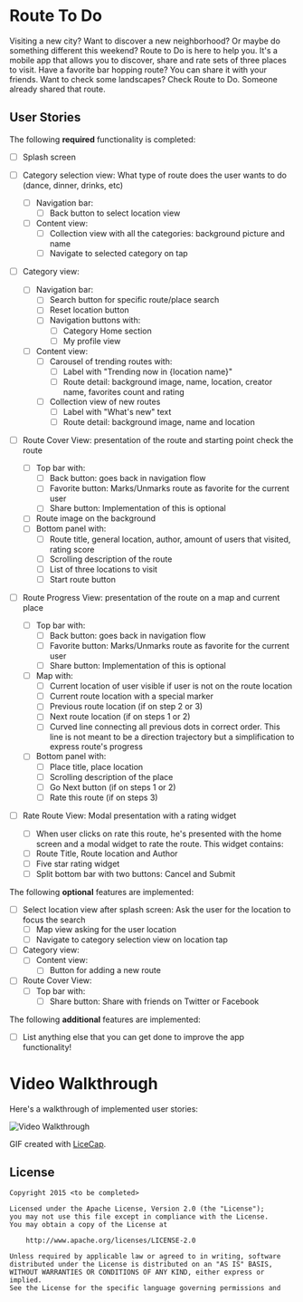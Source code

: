 # Route To Do

Visiting a new city? Want to discover a new neighborhood? Or maybe do something
different this weekend? Route to Do is here to help you. It's a mobile app that allows
you to discover, share and rate sets of three places to visit. Have a favorite bar
hopping route? You can share it with your friends. Want to check some landscapes?
Check Route to Do. Someone already shared that route.

## User Stories

The following **required** functionality is completed:

- [ ] Splash screen

- [ ] Category selection view: What type of route does the user wants to do (dance, dinner, drinks, etc)
  - [ ] Navigation bar:
    - [ ] Back button to select location view
  - [ ] Content view:
    - [ ] Collection view with all the categories: background picture and name
    - [ ] Navigate to selected category on tap

- [ ] Category view:
  - [ ] Navigation bar:
    - [ ] Search button for specific route/place search
    - [ ] Reset location button
    - [ ] Navigation buttons with:
      - [ ] Category Home section
      - [ ] My profile view
  - [ ] Content view:
    - [ ] Carousel of trending routes with:
      - [ ] Label with "Trending now in {location name}"
      - [ ] Route detail: background image, name, location, creator name, favorites count and rating
    - [ ] Collection view of new routes
      - [ ] Label with "What's new" text
      - [ ] Route detail: background image, name and location

- [ ] Route Cover View: presentation of the route and starting point check the route
  - [ ] Top bar with:
    - [ ] Back button: goes back in navigation flow
    - [ ] Favorite button: Marks/Unmarks route as favorite for the current user
    - [ ] Share button: Implementation of this is optional
  - [ ] Route image on the background
  - [ ] Bottom panel with:
    - [ ] Route title, general location, author, amount of users that visited, rating score
    - [ ] Scrolling description of the route
    - [ ] List of three locations to visit
    - [ ] Start route button
- [ ] Route Progress View: presentation of the route on a map and current place
  - [ ] Top bar with:
    - [ ] Back button: goes back in navigation flow
    - [ ] Favorite button: Marks/Unmarks route as favorite for the current user
    - [ ] Share button: Implementation of this is optional
  - [ ] Map with:
    - [ ] Current location of user visible if user is not on the route location
    - [ ] Current route location with a special marker
    - [ ] Previous route location (if on step 2 or 3)
    - [ ] Next route location (if on steps 1 or 2)
    - [ ] Curved line connecting all previous dots in correct order. This line is not
    meant to be a direction trajectory but a simplification to express route's progress
  - [ ] Bottom panel with:
    - [ ] Place title, place location
    - [ ] Scrolling description of the place
    - [ ] Go Next button (if on steps 1 or 2)
    - [ ] Rate this route (if on steps 3)
- [ ] Rate Route View: Modal presentation with a rating widget
  - [ ] When user clicks on rate this route, he's presented with the home screen and
  a modal widget to rate the route. This widget contains:
  - [ ] Route Title, Route location and Author
  - [ ] Five star rating widget
  - [ ] Split bottom bar with two buttons: Cancel and Submit

The following **optional** features are implemented:

- [ ] Select location view after splash screen: Ask the user for the location to focus the search
  - [ ] Map view asking for the user location
  - [ ] Navigate to category selection view on location tap

- [ ] Category view:
  - [ ] Content view:
    - [ ] Button for adding a new route

- [ ] Route Cover View:
  - [ ] Top bar with:
    - [ ] Share button: Share with friends on Twitter or Facebook

The following **additional** features are implemented:

- [ ] List anything else that you can get done to improve the app functionality!

# Video Walkthrough

Here's a walkthrough of implemented user stories:

<img src='assignment.gif' title='Video Walkthrough' alt='Video Walkthrough' />

GIF created with [LiceCap](http://www.cockos.com/licecap/).

## License

    Copyright 2015 <to be completed>

    Licensed under the Apache License, Version 2.0 (the "License");
    you may not use this file except in compliance with the License.
    You may obtain a copy of the License at

        http://www.apache.org/licenses/LICENSE-2.0

    Unless required by applicable law or agreed to in writing, software
    distributed under the License is distributed on an "AS IS" BASIS,
    WITHOUT WARRANTIES OR CONDITIONS OF ANY KIND, either express or implied.
    See the License for the specific language governing permissions and
